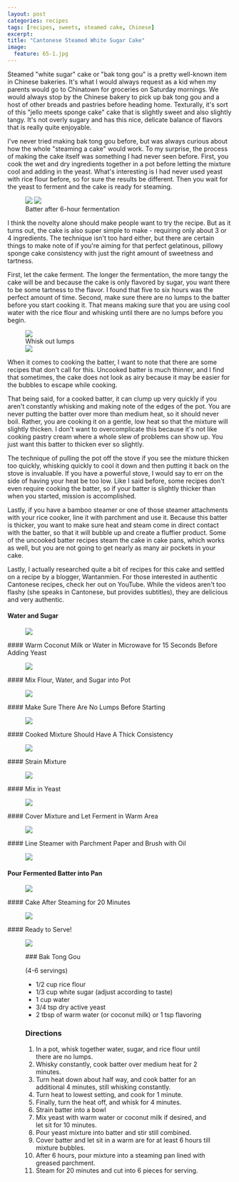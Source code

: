 ```yaml
---
layout: post
categories: recipes
tags: [recipes, sweets, steamed cake, Chinese]
excerpt: 
title: "Cantonese Steamed White Sugar Cake"
image:
  feature: 65-1.jpg
---
```


Steamed "white sugar" cake or "bak tong gou" is a pretty well-known item in Chinese bakeries.  It's what I would always request as a kid when my parents would go to Chinatown for groceries on Saturday mornings.  We would always stop by the Chinese bakery to pick up bak tong gou and a host of other breads and pastries before heading home.  Texturally, it's sort of this "jello meets sponge cake" cake that is slightly sweet and also slightly tangy. It's not overly sugary and has this nice, delicate balance of flavors that is really quite enjoyable.

I've never tried making bak tong gou before, but was always curious about how the whole "steaming a cake" would work.   To my surprise, the process of making the cake itself was something I had never seen before.  First, you cook the wet and dry ingredients together in a pot before letting the mixture cool and adding in the yeast.  What's interesting is I had never used yeast with rice flour before, so for sure the results be different.  Then you wait for the yeast to ferment and the cake is ready for steaming.     

<figure class="half">
<img src="/images/65-2.jpg">
<img src="/images/65-12.jpg">
<figcaption> Batter after 6-hour fermentation </figcaption>
</figure>

I think the novelty alone should make people want to try the recipe.  But as it turns out, the cake is also super simple to make - requiring only about 3 or 4 ingredients.  The technique isn't too hard either, but there are certain things to make note of if you're aiming for that perfect gelatinous, pillowy sponge cake consistency with just the right amount of sweetness and tartness.

First, let the cake ferment.  The longer the fermentation, the more tangy the cake will be and because the cake is only flavored by sugar, you want there to be some tartness to the flavor.  I found that five to six hours was the perfect amount of time.  Second, make sure there are no lumps to the batter before you start cooking it.  That means making sure that you are using cool water with the rice flour and whisking until there are no lumps before you begin.  

<figure class="half">
<img src="/images/65-6.jpg">
<figcaption> Whisk out lumps </figcaption>
<img src="/images/65-7.jpg">
</figure>

When it comes to cooking the batter, I want to note that there are some recipes that don't call for this.  Uncooked batter is much thinner, and I find that sometimes, the cake does not look as airy because it may be easier for the bubbles to escape while cooking. 

That being said, for a cooked batter, it can clump up very quickly if you aren't constantly whisking and making note of the edges of the pot.  You are never putting the batter over more than medium heat, so it should never boil.  Rather, you are cooking it on a gentle, low heat so that the mixture will slightly thicken.  I don't want to overcomplicate this because it's not like cooking pastry cream where a whole slew of problems can show up.  You just want this batter to thicken ever so slightly.

The technique of pulling the pot off the stove if you see the mixture thicken too quickly, whisking quickly to cool it down and then putting it back on the stove is invaluable.  If you have a powerful stove, I would say to err on the side of having your heat be too low.  Like I said before, some recipes don't even require cooking the batter, so if your batter is slightly thicker than when you started, mission is accomplished. 

Lastly, if you have a bamboo steamer or one of those steamer attachments with your rice cooker, line it with parchment and use it. Because this batter is thicker, you want to make sure heat and steam come in direct contact with the batter, so that it will bubble up and create a fluffier product. Some of the uncooked batter recipes steam the cake in cake pans, which works as well, but you are not going to get nearly as many air pockets in your cake.

Lastly, I actually researched quite a bit of recipes for this cake and settled on a recipe by a blogger, Wantanmien.  For those interested in authentic Cantonese recipes, check her out on YouTube. While the videos aren't too flashy (she speaks in Cantonese, but provides subtitles), they are delicious and very authentic.  


#### Water and Sugar
<figure> <img src='/images/65-3.jpg'> </figure>
#### Warm Coconut Milk or Water in Microwave for 15 Seconds Before Adding Yeast
<figure> <img src='/images/65-4.jpg'> </figure>
#### Mix Flour, Water, and Sugar into Pot
<figure> <img src='/images/65-5.jpg'> </figure>
#### Make Sure There Are No Lumps Before Starting
<figure> <img src='/images/65-6.jpg'> </figure>
#### Cooked Mixture Should Have A Thick Consistency
<figure> <img src='/images/65-7.jpg'> </figure>
#### Strain Mixture
<figure> <img src='/images/65-8.jpg'> </figure>
#### Mix in Yeast
<figure> <img src='/images/65-9.jpg'> </figure>
#### Cover Mixture and Let Ferment in Warm Area
<figure> <img src='/images/65-10.jpg'> </figure>
#### Line Steamer with Parchment Paper and Brush with Oil
<figure> <img src='/images/65-11.jpg'> </figure>

#### Pour Fermented Batter into Pan
<figure> <img src='/images/65-13.jpg'> </figure>
#### Cake After Steaming for 20 Minutes
<figure> <img src='/images/65-14.jpg'> </figure>
#### Ready to Serve!
<figure> <img src='/images/65-15.jpg'> </figure>


<figure class="ingredients" markdown="1">
### Bak Tong Gou

(4-6 servings)

- 1/2 cup rice flour
- 1/3 cup white sugar (adjust according to taste)
- 1 cup water
- 3/4 tsp dry active yeast
- 2 tbsp of warm water (or coconut milk) or 1 tsp flavoring 

</figure>
<figure class="directions" markdown="1">

### Directions

1. In a pot, whisk together water, sugar, and rice flour until there are no lumps. 
2. Whisky constantly, cook batter over medium heat for 2 minutes.  
3. Turn heat down about half way, and cook batter for an additional 4 minutes, still whisking constantly.
4. Turn heat to lowest setting, and cook for 1 minute.
5. Finally, turn the heat off, and whisk for 4 minutes.
6. Strain batter into a bowl
7. Mix yeast with warm water or coconut milk if desired, and let sit for 10 minutes.
8. Pour yeast mixture into batter and stir still combined.
9. Cover batter and let sit in a warm are for at least 6 hours till mixture bubbles.
10. After 6 hours, pour mixture into a steaming pan lined with greased parchment.
11. Steam for 20 minutes and cut into 6 pieces for serving.

</figure>